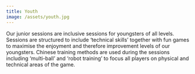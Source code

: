 ```yaml
---
title: Youth
image: /assets/youth.jpg
---
```

Our junior sessions are inclusive sessions for youngsters of all levels. Sessions are structured to include ‘technical skills’ together with fun games to maximise the enjoyment and therefore improvement levels of our youngsters. Chinese training methods are used during the sessions including ‘multi-ball’ and ‘robot training’ to focus all players on physical and technical areas of the game.
